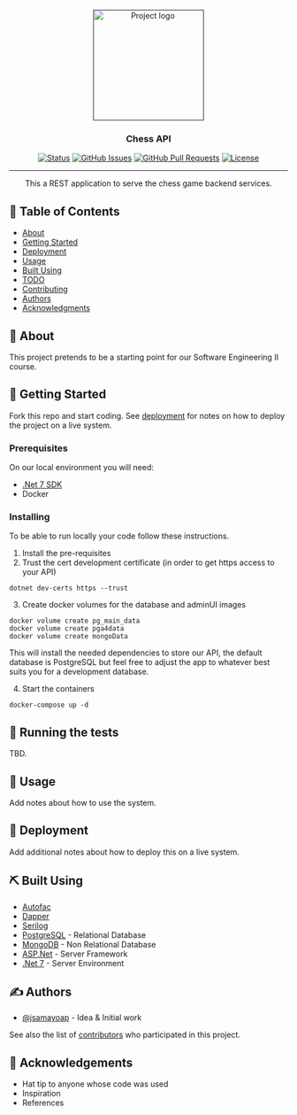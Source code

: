 <p align="center">
  <a href="" rel="noopener">
 <img height=200px src="https://github.com/jsamayoap/chessAPI/blob/master/mychessgame.jpg" alt="Project logo"></a>
</p>

<h3 align="center">Chess API</h3>

<div align="center">

[![Status](https://img.shields.io/badge/status-active-success.svg)]()
[![GitHub Issues](https://img.shields.io/github/issues/kylelobo/The-Documentation-Compendium.svg)](https://github.com/jsamayoap/chessAPI/issues)
[![GitHub Pull Requests](https://img.shields.io/github/issues-pr/kylelobo/The-Documentation-Compendium.svg)](https://github.com/jsamayoap/chessAPI/pulls)
[![License](https://img.shields.io/badge/license-MIT-blue.svg)](/LICENSE)

</div>

---

<p align="center"> This a REST application to serve the chess game backend services.
    <br> 
</p>

## 📝 Table of Contents

- [About](#about)
- [Getting Started](#getting_started)
- [Deployment](#deployment)
- [Usage](#usage)
- [Built Using](#built_using)
- [TODO](../TODO.md)
- [Contributing](../CONTRIBUTING.md)
- [Authors](#authors)
- [Acknowledgments](#acknowledgement)

## 🧐 About <a name = "about"></a>

This project pretends to be a starting point for our Software Engineering II course.

## 🏁 Getting Started <a name = "getting_started"></a>

Fork this repo and start coding. See [deployment](#deployment) for notes on how to deploy the project on a live system.

### Prerequisites

On our local environment you will need:
- [.Net 7 SDK](https://dotnet.microsoft.com/en-us/download/dotnet/7.0)
- Docker

### Installing

To be able to run locally your code follow these instructions.

1. Install the pre-requisites
2. Trust the cert development certificate (in order to get https access to your API)
```
dotnet dev-certs https --trust
```
3. Create docker volumes for the database and adminUI images

```
docker volume create pg_main_data
docker volume create pga4data
docker volume create mongoData
```
This will install the needed dependencies to store our API, the default database is PostgreSQL but feel free to adjust the app to whatever best suits you for a development database.

4. Start the containers

```
docker-compose up -d
```

## 🔧 Running the tests <a name = "tests"></a>

TBD.

## 🎈 Usage <a name="usage"></a>

Add notes about how to use the system.

## 🚀 Deployment <a name = "deployment"></a>

Add additional notes about how to deploy this on a live system.

## ⛏️ Built Using <a name = "built_using"></a>

- [Autofac](https://autofac.org/)
- [Dapper](https://github.com/DapperLib/Dapper)
- [Serilog](https://serilog.net/)
- [PostgreSQL](https://www.postgresql.org/) - Relational Database
- [MongoDB](https://www.mongodb.com/) - Non Relational Database
- [ASP.Net](https://dotnet.microsoft.com/en-US/apps/aspnet) - Server Framework
- [.Net 7](https://dotnet.microsoft.com/en-US/) - Server Environment

## ✍️ Authors <a name = "authors"></a>

- [@jsamayoap](https://github.com/jsamayoap) - Idea & Initial work

See also the list of [contributors](https://github.com/jsamayoap/The-Documentation-Compendium/contributors) who participated in this project.

## 🎉 Acknowledgements <a name = "acknowledgement"></a>

- Hat tip to anyone whose code was used
- Inspiration
- References
